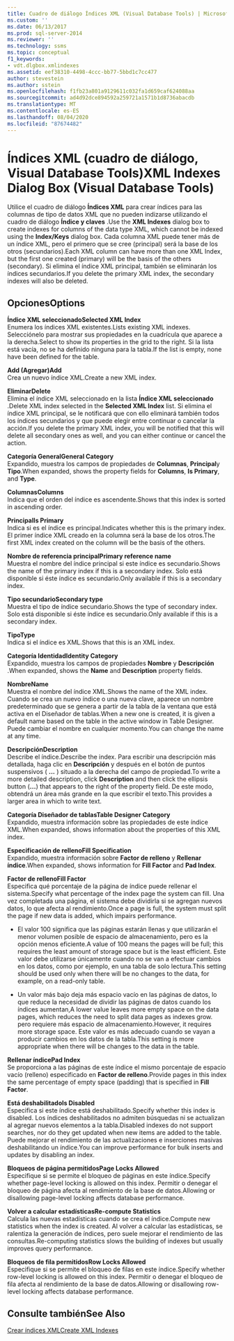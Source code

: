 ```yaml
---
title: Cuadro de diálogo Índices XML (Visual Database Tools) | Microsoft Docs
ms.custom: ''
ms.date: 06/13/2017
ms.prod: sql-server-2014
ms.reviewer: ''
ms.technology: ssms
ms.topic: conceptual
f1_keywords:
- vdt.dlgbox.xmlindexes
ms.assetid: eef38310-4498-4ccc-bb77-5bbd1c7cc477
author: stevestein
ms.author: sstein
ms.openlocfilehash: f1fb23a801a9129611c032fa1d659caf624088aa
ms.sourcegitcommit: ad4d92dce894592a259721a1571b1d8736abacdb
ms.translationtype: MT
ms.contentlocale: es-ES
ms.lasthandoff: 08/04/2020
ms.locfileid: "87674482"
---
```

# <a name="xml-indexes-dialog-box-visual-database-tools"></a><span data-ttu-id="c6314-102">Índices XML (cuadro de diálogo, Visual Database Tools)</span><span class="sxs-lookup"><span data-stu-id="c6314-102">XML Indexes Dialog Box (Visual Database Tools)</span></span>
  <span data-ttu-id="c6314-103">Utilice el cuadro de diálogo **Índices XML** para crear índices para las columnas de tipo de datos XML que no pueden indizarse utilizando el cuadro de diálogo **Índice y claves** .</span><span class="sxs-lookup"><span data-stu-id="c6314-103">Use the **XML Indexes** dialog box to create indexes for columns of the data type XML, which cannot be indexed using the **Index/Keys** dialog box.</span></span> <span data-ttu-id="c6314-104">Cada columna XML puede tener más de un índice XML, pero el primero que se cree (principal) será la base de los otros (secundarios).</span><span class="sxs-lookup"><span data-stu-id="c6314-104">Each XML column can have more than one XML Index, but the first one created (primary) will be the basis of the others (secondary).</span></span> <span data-ttu-id="c6314-105">Si elimina el índice XML principal, también se eliminarán los índices secundarios.</span><span class="sxs-lookup"><span data-stu-id="c6314-105">If you delete the primary XML index, the secondary indexes will also be deleted.</span></span>  
  
## <a name="options"></a><span data-ttu-id="c6314-106">Opciones</span><span class="sxs-lookup"><span data-stu-id="c6314-106">Options</span></span>  
 <span data-ttu-id="c6314-107">**Índice XML seleccionado**</span><span class="sxs-lookup"><span data-stu-id="c6314-107">**Selected XML Index**</span></span>  
 <span data-ttu-id="c6314-108">Enumera los índices XML existentes.</span><span class="sxs-lookup"><span data-stu-id="c6314-108">Lists existing XML indexes.</span></span> <span data-ttu-id="c6314-109">Selecciónelo para mostrar sus propiedades en la cuadrícula que aparece a la derecha.</span><span class="sxs-lookup"><span data-stu-id="c6314-109">Select to show its properties in the grid to the right.</span></span> <span data-ttu-id="c6314-110">Si la lista está vacía, no se ha definido ninguna para la tabla.</span><span class="sxs-lookup"><span data-stu-id="c6314-110">If the list is empty, none have been defined for the table.</span></span>  
  
 <span data-ttu-id="c6314-111">**Add (Agregar)**</span><span class="sxs-lookup"><span data-stu-id="c6314-111">**Add**</span></span>  
 <span data-ttu-id="c6314-112">Crea un nuevo índice XML.</span><span class="sxs-lookup"><span data-stu-id="c6314-112">Create a new XML index.</span></span>  
  
 <span data-ttu-id="c6314-113">**Eliminar**</span><span class="sxs-lookup"><span data-stu-id="c6314-113">**Delete**</span></span>  
 <span data-ttu-id="c6314-114">Elimina el índice XML seleccionado en la lista **Índice XML seleccionado** .</span><span class="sxs-lookup"><span data-stu-id="c6314-114">Delete XML index selected in the **Selected XML Index** list.</span></span> <span data-ttu-id="c6314-115">Si elimina el índice XML principal, se le notificará que con ello eliminará también todos los índices secundarios y que puede elegir entre continuar o cancelar la acción.</span><span class="sxs-lookup"><span data-stu-id="c6314-115">If you delete the primary XML index, you will be notified that this will delete all secondary ones as well, and you can either continue or cancel the action.</span></span>  
  
 <span data-ttu-id="c6314-116">**Categoría General**</span><span class="sxs-lookup"><span data-stu-id="c6314-116">**General Category**</span></span>  
 <span data-ttu-id="c6314-117">Expandido, muestra los campos de propiedades de **Columnas**, **Principal**y **Tipo**.</span><span class="sxs-lookup"><span data-stu-id="c6314-117">When expanded, shows the property fields for **Columns**, **Is Primary**, and **Type**.</span></span>  
  
 <span data-ttu-id="c6314-118">**Columnas**</span><span class="sxs-lookup"><span data-stu-id="c6314-118">**Columns**</span></span>  
 <span data-ttu-id="c6314-119">Indica que el orden del índice es ascendente.</span><span class="sxs-lookup"><span data-stu-id="c6314-119">Shows that this index is sorted in ascending order.</span></span>  
  
 <span data-ttu-id="c6314-120">**Principal**</span><span class="sxs-lookup"><span data-stu-id="c6314-120">**Is Primary**</span></span>  
 <span data-ttu-id="c6314-121">Indica si es el índice es principal.</span><span class="sxs-lookup"><span data-stu-id="c6314-121">Indicates whether this is the primary index.</span></span> <span data-ttu-id="c6314-122">El primer índice XML creado en la columna será la base de los otros.</span><span class="sxs-lookup"><span data-stu-id="c6314-122">The first XML index created on the column will be the basis of the others.</span></span>  
  
 <span data-ttu-id="c6314-123">**Nombre de referencia principal**</span><span class="sxs-lookup"><span data-stu-id="c6314-123">**Primary reference name**</span></span>  
 <span data-ttu-id="c6314-124">Muestra el nombre del índice principal si este índice es secundario.</span><span class="sxs-lookup"><span data-stu-id="c6314-124">Shows the name of the primary index if this is a secondary index.</span></span> <span data-ttu-id="c6314-125">Solo está disponible si éste índice es secundario.</span><span class="sxs-lookup"><span data-stu-id="c6314-125">Only available if this is a secondary index.</span></span>  
  
 <span data-ttu-id="c6314-126">**Tipo secundario**</span><span class="sxs-lookup"><span data-stu-id="c6314-126">**Secondary type**</span></span>  
 <span data-ttu-id="c6314-127">Muestra el tipo de índice secundario.</span><span class="sxs-lookup"><span data-stu-id="c6314-127">Shows the type of secondary index.</span></span> <span data-ttu-id="c6314-128">Solo está disponible si éste índice es secundario.</span><span class="sxs-lookup"><span data-stu-id="c6314-128">Only available if this is a secondary index.</span></span>  
  
 <span data-ttu-id="c6314-129">**Tipo**</span><span class="sxs-lookup"><span data-stu-id="c6314-129">**Type**</span></span>  
 <span data-ttu-id="c6314-130">Indica si el índice es XML.</span><span class="sxs-lookup"><span data-stu-id="c6314-130">Shows that this is an XML index.</span></span>  
  
 <span data-ttu-id="c6314-131">**Categoría Identidad**</span><span class="sxs-lookup"><span data-stu-id="c6314-131">**Identity Category**</span></span>  
 <span data-ttu-id="c6314-132">Expandido, muestra los campos de propiedades **Nombre** y **Descripción** .</span><span class="sxs-lookup"><span data-stu-id="c6314-132">When expanded, shows the **Name** and **Description** property fields.</span></span>  
  
 <span data-ttu-id="c6314-133">**Nombre**</span><span class="sxs-lookup"><span data-stu-id="c6314-133">**Name**</span></span>  
 <span data-ttu-id="c6314-134">Muestra el nombre del índice XML.</span><span class="sxs-lookup"><span data-stu-id="c6314-134">Shows the name of the XML index.</span></span> <span data-ttu-id="c6314-135">Cuando se crea un nuevo índice o una nueva clave, aparece un nombre predeterminado que se genera a partir de la tabla de la ventana que está activa en el Diseñador de tablas.</span><span class="sxs-lookup"><span data-stu-id="c6314-135">When a new one is created, it is given a default name based on the table in the active window in Table Designer.</span></span> <span data-ttu-id="c6314-136">Puede cambiar el nombre en cualquier momento.</span><span class="sxs-lookup"><span data-stu-id="c6314-136">You can change the name at any time.</span></span>  
  
 <span data-ttu-id="c6314-137">**Descripción**</span><span class="sxs-lookup"><span data-stu-id="c6314-137">**Description**</span></span>  
 <span data-ttu-id="c6314-138">Describe el índice.</span><span class="sxs-lookup"><span data-stu-id="c6314-138">Describe the index.</span></span> <span data-ttu-id="c6314-139">Para escribir una descripción más detallada, haga clic en **Descripción** y después en el botón de puntos suspensivos ( **...** ) situado a la derecha del campo de propiedad.</span><span class="sxs-lookup"><span data-stu-id="c6314-139">To write a more detailed description, click **Description** and then click the ellipsis button (**...**) that appears to the right of the property field.</span></span> <span data-ttu-id="c6314-140">De este modo, obtendrá un área más grande en la que escribir el texto.</span><span class="sxs-lookup"><span data-stu-id="c6314-140">This provides a larger area in which to write text.</span></span>  
  
 <span data-ttu-id="c6314-141">**Categoría Diseñador de tablas**</span><span class="sxs-lookup"><span data-stu-id="c6314-141">**Table Designer Category**</span></span>  
 <span data-ttu-id="c6314-142">Expandido, muestra información sobre las propiedades de este índice XML.</span><span class="sxs-lookup"><span data-stu-id="c6314-142">When expanded, shows information about the properties of this XML index.</span></span>  
  
 <span data-ttu-id="c6314-143">**Especificación de relleno**</span><span class="sxs-lookup"><span data-stu-id="c6314-143">**Fill Specification**</span></span>  
 <span data-ttu-id="c6314-144">Expandido, muestra información sobre **Factor de relleno** y **Rellenar índice**.</span><span class="sxs-lookup"><span data-stu-id="c6314-144">When expanded, shows information for **Fill Factor** and **Pad Index**.</span></span>  
  
 <span data-ttu-id="c6314-145">**Factor de relleno**</span><span class="sxs-lookup"><span data-stu-id="c6314-145">**Fill Factor**</span></span>  
 <span data-ttu-id="c6314-146">Especifica qué porcentaje de la página de índice puede rellenar el sistema.</span><span class="sxs-lookup"><span data-stu-id="c6314-146">Specify what percentage of the index page the system can fill.</span></span> <span data-ttu-id="c6314-147">Una vez completada una página, el sistema debe dividirla si se agregan nuevos datos, lo que afecta al rendimiento.</span><span class="sxs-lookup"><span data-stu-id="c6314-147">Once a page is full, the system must split the page if new data is added, which impairs performance.</span></span>  
  
-   <span data-ttu-id="c6314-148">El valor 100 significa que las páginas estarán llenas y que utilizarán el menor volumen posible de espacio de almacenamiento, pero es la opción menos eficiente.</span><span class="sxs-lookup"><span data-stu-id="c6314-148">A value of 100 means the pages will be full; this requires the least amount of storage space but is the least efficient.</span></span> <span data-ttu-id="c6314-149">Este valor debe utilizarse únicamente cuando no se van a efectuar cambios en los datos, como por ejemplo, en una tabla de solo lectura.</span><span class="sxs-lookup"><span data-stu-id="c6314-149">This setting should be used only when there will be no changes to the data, for example, on a read-only table.</span></span>  
  
-   <span data-ttu-id="c6314-150">Un valor más bajo deja más espacio vacío en las páginas de datos, lo que reduce la necesidad de dividir las páginas de datos cuando los índices aumentan,</span><span class="sxs-lookup"><span data-stu-id="c6314-150">A lower value leaves more empty space on the data pages, which reduces the need to split data pages as indexes grow.</span></span> <span data-ttu-id="c6314-151">pero requiere más espacio de almacenamiento.</span><span class="sxs-lookup"><span data-stu-id="c6314-151">However, it requires more storage space.</span></span> <span data-ttu-id="c6314-152">Este valor es más adecuado cuando se vayan a producir cambios en los datos de la tabla.</span><span class="sxs-lookup"><span data-stu-id="c6314-152">This setting is more appropriate when there will be changes to the data in the table.</span></span>  
  
 <span data-ttu-id="c6314-153">**Rellenar índice**</span><span class="sxs-lookup"><span data-stu-id="c6314-153">**Pad Index**</span></span>  
 <span data-ttu-id="c6314-154">Se proporciona a las páginas de este índice el mismo porcentaje de espacio vacío (relleno) especificado en **Factor de relleno**.</span><span class="sxs-lookup"><span data-stu-id="c6314-154">Provide pages in this index the same percentage of empty space (padding) that is specified in **Fill Factor**.</span></span>  
  
 <span data-ttu-id="c6314-155">**Está deshabilitado**</span><span class="sxs-lookup"><span data-stu-id="c6314-155">**Is Disabled**</span></span>  
 <span data-ttu-id="c6314-156">Especifica si este índice está deshabilitado.</span><span class="sxs-lookup"><span data-stu-id="c6314-156">Specify whether this index is disabled.</span></span> <span data-ttu-id="c6314-157">Los índices deshabilitados no admiten búsquedas ni se actualizan al agregar nuevos elementos a la tabla.</span><span class="sxs-lookup"><span data-stu-id="c6314-157">Disabled indexes do not support searches, nor do they get updated when new items are added to the table.</span></span> <span data-ttu-id="c6314-158">Puede mejorar el rendimiento de las actualizaciones e inserciones masivas deshabilitando un índice.</span><span class="sxs-lookup"><span data-stu-id="c6314-158">You can improve performance for bulk inserts and updates by disabling an index.</span></span>  
  
 <span data-ttu-id="c6314-159">**Bloqueos de página permitidos**</span><span class="sxs-lookup"><span data-stu-id="c6314-159">**Page Locks Allowed**</span></span>  
 <span data-ttu-id="c6314-160">Especifique si se permite el bloqueo de páginas en este índice.</span><span class="sxs-lookup"><span data-stu-id="c6314-160">Specify whether page-level locking is allowed on this index.</span></span> <span data-ttu-id="c6314-161">Permitir o denegar el bloqueo de página afecta al rendimiento de la base de datos.</span><span class="sxs-lookup"><span data-stu-id="c6314-161">Allowing or disallowing page-level locking affects database performance.</span></span>  
  
 <span data-ttu-id="c6314-162">**Volver a calcular estadísticas**</span><span class="sxs-lookup"><span data-stu-id="c6314-162">**Re-compute Statistics**</span></span>  
 <span data-ttu-id="c6314-163">Calcula las nuevas estadísticas cuando se crea el índice.</span><span class="sxs-lookup"><span data-stu-id="c6314-163">Compute new statistics when the index is created.</span></span> <span data-ttu-id="c6314-164">Al volver a calcular las estadísticas, se ralentiza la generación de índices, pero suele mejorar el rendimiento de las consultas.</span><span class="sxs-lookup"><span data-stu-id="c6314-164">Re-computing statistics slows the building of indexes but usually improves query performance.</span></span>  
  
 <span data-ttu-id="c6314-165">**Bloqueos de fila permitidos**</span><span class="sxs-lookup"><span data-stu-id="c6314-165">**Row Locks Allowed**</span></span>  
 <span data-ttu-id="c6314-166">Especifique si se permite el bloqueo de filas en este índice.</span><span class="sxs-lookup"><span data-stu-id="c6314-166">Specify whether row-level locking is allowed on this index.</span></span> <span data-ttu-id="c6314-167">Permitir o denegar el bloqueo de fila afecta al rendimiento de la base de datos.</span><span class="sxs-lookup"><span data-stu-id="c6314-167">Allowing or disallowing row-level locking affects database performance.</span></span>  
  
## <a name="see-also"></a><span data-ttu-id="c6314-168">Consulte también</span><span class="sxs-lookup"><span data-stu-id="c6314-168">See Also</span></span>  
 [<span data-ttu-id="c6314-169">Crear índices XML</span><span class="sxs-lookup"><span data-stu-id="c6314-169">Create XML Indexes</span></span>](../../relational-databases/xml/create-xml-indexes.md)  
  
  
